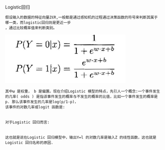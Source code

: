 #
Logistic回归
    
    假设输入的数据的特征向量Z∈R,一般都是通过感知机的过程通过决策函数的符号来判断其属于哪一类，而logistic回归则是更近一步
    ，通过比较概率值来判断类别。
    
![pic](https://github.com/ReOneK/pytorch/blob/master/LinerRegression/ref/1.png)

  
    其中ω 是权重， b 是偏置。现在介绍Logistic 模型的特点，先引人一个概念:一个事件发生的几率( odds ) 是指该事件发生的概率与不发生的概率的比值，比如一个事件发生的概率是p. 那么该事件发生的几率是log(p/1-p)，
    该事件的对数几率或logit 函数是:


    对于Logistic 回归而言:


    这也就是说在Logistic 回归模型中，输出Y=l 的对数几率是输入Z 的线性函数，这也就是Logistic 回归名称的原因.




    
